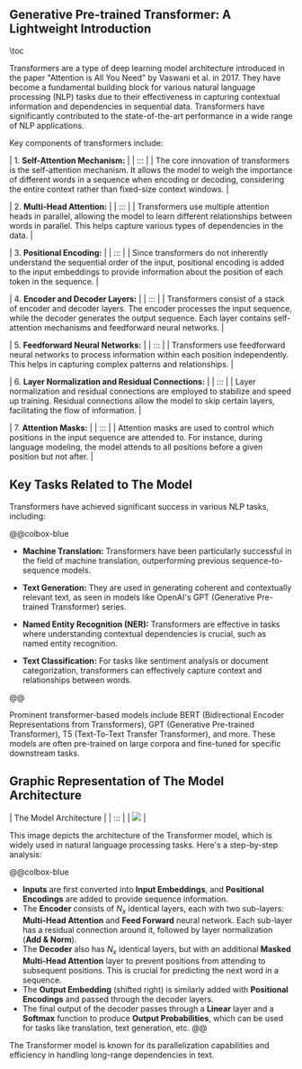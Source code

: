## Generative Pre-trained Transformer: A Lightweight Introduction 

\toc

Transformers are a type of deep learning model architecture introduced in the paper "Attention is All You Need" by Vaswani et al. in 2017. They have become a fundamental building block for various natural language processing (NLP) tasks due to their effectiveness in capturing contextual information and dependencies in sequential data. Transformers have significantly contributed to the state-of-the-art performance in a wide range of NLP applications.

Key components of transformers include:

| 1. **Self-Attention Mechanism:** |
| ::: |
| The core innovation of transformers is the self-attention mechanism. It allows the model to weigh the importance of different words in a sequence when encoding or decoding, considering the entire context rather than fixed-size context windows. |

| 2. **Multi-Head Attention:** |
| ::: | 
| Transformers use multiple attention heads in parallel, allowing the model to learn different relationships between words in parallel. This helps capture various types of dependencies in the data. |

| 3. **Positional Encoding:** |
| ::: |
| Since transformers do not inherently understand the sequential order of the input, positional encoding is added to the input embeddings to provide information about the position of each token in the sequence. |

| 4. **Encoder and Decoder Layers:** |
| ::: |
| Transformers consist of a stack of encoder and decoder layers. The encoder processes the input sequence, while the decoder generates the output sequence. Each layer contains self-attention mechanisms and feedforward neural networks. |

| 5. **Feedforward Neural Networks:** |
| ::: | 
| Transformers use feedforward neural networks to process information within each position independently. This helps in capturing complex patterns and relationships. |

| 6. **Layer Normalization and Residual Connections:** |
| ::: |
| Layer normalization and residual connections are employed to stabilize and speed up training. Residual connections allow the model to skip certain layers, facilitating the flow of information. |

| 7. **Attention Masks:** |
| ::: |
| Attention masks are used to control which positions in the input sequence are attended to. For instance, during language modeling, the model attends to all positions before a given position but not after. |

## Key Tasks Related to The Model
Transformers have achieved significant success in various NLP tasks, including:

@@colbox-blue

- **Machine Translation:** Transformers have been particularly successful in the field of machine translation, outperforming previous sequence-to-sequence models.

- **Text Generation:** They are used in generating coherent and contextually relevant text, as seen in models like OpenAI's GPT (Generative Pre-trained Transformer) series.

- **Named Entity Recognition (NER):** Transformers are effective in tasks where understanding contextual dependencies is crucial, such as named entity recognition.

- **Text Classification:** For tasks like sentiment analysis or document categorization, transformers can effectively capture context and relationships between words.

@@

Prominent transformer-based models include BERT (Bidirectional Encoder Representations from Transformers), GPT (Generative Pre-trained Transformer), T5 (Text-To-Text Transfer Transformer), and more. These models are often pre-trained on large corpora and fine-tuned for specific downstream tasks.

## Graphic Representation of The Model Architecture


| The Model Architecture |
| ::: |
| ![](../extras/connectionism/trnsfmr.png) |



This image depicts the architecture of the Transformer model, which is widely used in natural language processing tasks. Here's a step-by-step analysis:

@@colbox-blue
- **Inputs** are first converted into **Input Embeddings**, and **Positional Encodings** are added to provide sequence information.
- The **Encoder** consists of $N_x$ identical layers, each with two sub-layers: **Multi-Head Attention** and **Feed Forward** neural network. Each sub-layer has a residual connection around it, followed by layer normalization (**Add & Norm**).
- The **Decoder** also has $N_x$ identical layers, but with an additional **Masked Multi-Head Attention** layer to prevent positions from attending to subsequent positions. This is crucial for predicting the next word in a sequence.
- The **Output Embedding** (shifted right) is similarly added with **Positional Encodings** and passed through the decoder layers.
- The final output of the decoder passes through a **Linear** layer and a **Softmax** function to produce **Output Probabilities**, which can be used for tasks like translation, text generation, etc.
@@

The Transformer model is known for its parallelization capabilities and efficiency in handling long-range dependencies in text.